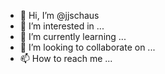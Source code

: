 - 👋 Hi, I’m @jjschaus
- 👀 I’m interested in ...
- 🌱 I’m currently learning ...
- 💞️ I’m looking to collaborate on ...
- 📫 How to reach me ...

<!---
jjschaus/jjschaus is a ✨ special ✨ repository because its `README.md` (this file) appears on your GitHub profile.
You can click the Preview link to take a look at your changes.
--->
